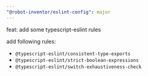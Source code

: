 ```yaml
---
"@robot-inventor/eslint-config": major
---
```


feat: add some typescript-eslint rules

add following rules:

- `@typescript-eslint/consistent-type-exports`
- `@typescript-eslint/strict-boolean-expressions`
- `@typescript-eslint/switch-exhaustiveness-check`
